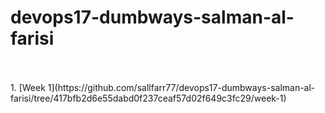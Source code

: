 # devops17-dumbways-salman-al-farisi
<br/>
<br/>
1. [Week 1](https://github.com/sallfarr77/devops17-dumbways-salman-al-farisi/tree/417bfb2d6e55dabd0f237ceaf57d02f649c3fc29/week-1)

